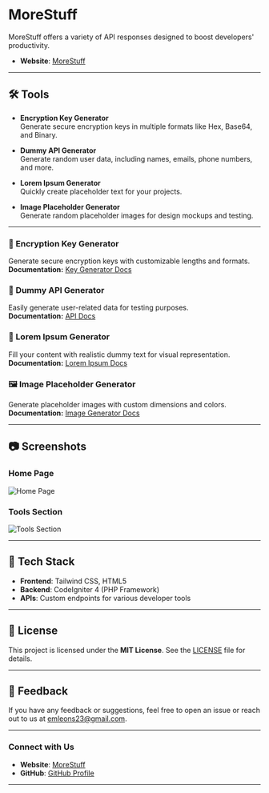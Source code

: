 # MoreStuff

MoreStuff offers a variety of API responses designed to boost developers' productivity.
- **Website**: [MoreStuff](https://morestuff.online/)
---

## 🛠️ Tools

- **Encryption Key Generator**  
  Generate secure encryption keys in multiple formats like Hex, Base64, and Binary.

- **Dummy API Generator**  
  Generate random user data, including names, emails, phone numbers, and more.

- **Lorem Ipsum Generator**  
  Quickly create placeholder text for your projects.

- **Image Placeholder Generator**  
  Generate random placeholder images for design mockups and testing.

---

### 🔐 Encryption Key Generator
Generate secure encryption keys with customizable lengths and formats.  
**Documentation:** [Key Generator Docs](https://morestuff.online/public/key-data/docs)

### 👤 Dummy API Generator
Easily generate user-related data for testing purposes.  
**Documentation:** [API Docs](https://morestuff.online/public/random-data/docs)

### 📜 Lorem Ipsum Generator
Fill your content with realistic dummy text for visual representation.  
**Documentation:** [Lorem Ipsum Docs](https://morestuff.online/public/lorem-data/docs)

### 🖼️ Image Placeholder Generator
Generate placeholder images with custom dimensions and colors.  
**Documentation:** [Image Generator Docs](https://morestuff.online/public/img-data/docs)

---

## 📷 Screenshots

### Home Page
![Home Page](https://morestuff.online/public/assets/Screenshot_20241121_120226.png)

### Tools Section
![Tools Section](assets/tools-section.png)

---

## 🎨 Tech Stack

- **Frontend**: Tailwind CSS, HTML5
- **Backend**: CodeIgniter 4 (PHP Framework)
- **APIs**: Custom endpoints for various developer tools

---

## 📄 License

This project is licensed under the **MIT License**. See the [LICENSE](LICENSE) file for details.

---

## 💬 Feedback

If you have any feedback or suggestions, feel free to open an issue or reach out to us at [emleons23@gmail.com](mailto:emleons23@gmail.com).

---

### Connect with Us

- **Website**: [MoreStuff](https://morestuff.online/)
- **GitHub**: [GitHub Profile](https://github.com/emleonstz)

---
